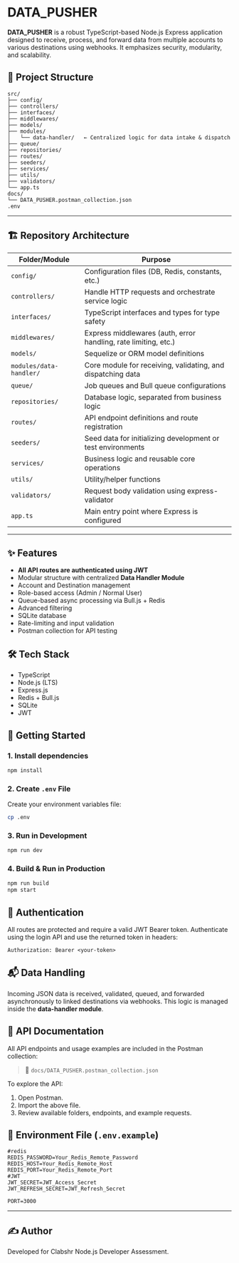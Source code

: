 # DATA_PUSHER

**DATA_PUSHER** is a robust TypeScript-based Node.js Express application designed to receive, process, and forward data from multiple accounts to various destinations using webhooks. It emphasizes security, modularity, and scalability.

## 📁 Project Structure

```
src/
├── config/
├── controllers/
├── interfaces/
├── middlewares/
├── models/
├── modules/
│   └── data-handler/   ← Centralized logic for data intake & dispatch
├── queue/
├── repositories/
├── routes/
├── seeders/
├── services/
├── utils/
├── validators/
└── app.ts
docs/
└── DATA_PUSHER.postman_collection.json
.env
```

---

## 🏗️ Repository Architecture

| Folder/Module           | Purpose                                                                |
|-------------------------|------------------------------------------------------------------------|
| `config/`               | Configuration files (DB, Redis, constants, etc.)                       |
| `controllers/`          | Handle HTTP requests and orchestrate service logic                     |
| `interfaces/`           | TypeScript interfaces and types for type safety                        |
| `middlewares/`          | Express middlewares (auth, error handling, rate limiting, etc.)        |
| `models/`               | Sequelize or ORM model definitions                                     |
| `modules/data-handler/` | Core module for receiving, validating, and dispatching data            |
| `queue/`                | Job queues and Bull queue configurations                               |
| `repositories/`         | Database logic, separated from business logic                          |
| `routes/`               | API endpoint definitions and route registration                        |
| `seeders/`              | Seed data for initializing development or test environments            |
| `services/`             | Business logic and reusable core operations                            |
| `utils/`                | Utility/helper functions                                               |
| `validators/`           | Request body validation using express-validator                        |
| `app.ts`                | Main entry point where Express is configured                           |

---


## ✨ Features

- **All API routes are authenticated using JWT**
- Modular structure with centralized **Data Handler Module**
- Account and Destination management
- Role-based access (Admin / Normal User)
- Queue-based async processing via Bull.js + Redis
- Advanced  filtering
- SQLite database
- Rate-limiting and input validation
- Postman collection for API testing

## 🛠 Tech Stack

- TypeScript
- Node.js (LTS)
- Express.js
- Redis + Bull.js
- SQLite
- JWT

## 🚀 Getting Started

### 1. Install dependencies

```bash
npm install
```

### 2. Create `.env` File

Create your environment variables file:

```bash
cp .env
```

### 3. Run in Development

```bash
npm run dev
```

### 4. Build & Run in Production

```bash
npm run build
npm start
```

## 🔐 Authentication

All routes are protected and require a valid JWT Bearer token. Authenticate using the login API and use the returned token in headers:

```
Authorization: Bearer <your-token>
```

## 📬 Data Handling

Incoming JSON data is received, validated, queued, and forwarded asynchronously to linked destinations via webhooks. This logic is managed inside the **data-handler module**.

## 🧾 API Documentation

All API endpoints and usage examples are included in the Postman collection:

> 📂 `docs/DATA_PUSHER.postman_collection.json`

To explore the API:
1. Open Postman.
2. Import the above file.
3. Review available folders, endpoints, and example requests.

## 🧪 Environment File (`.env.example`)

```env
#redis
REDIS_PASSWORD=Your_Redis_Remote_Password
REDIS_HOST=Your_Redis_Remote_Host
REDIS_PORT=Your_Redis_Remote_Port
#JWT
JWT_SECRET=JWT_Access_Secret
JWT_REFRESH_SECRET=JWT_Refresh_Secret

PORT=3000
```

---

## ✍️ Author

Developed for Clabshr Node.js Developer Assessment.
